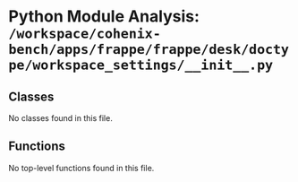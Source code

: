 # Python Module Analysis: `/workspace/cohenix-bench/apps/frappe/frappe/desk/doctype/workspace_settings/__init__.py`

## Classes

No classes found in this file.


## Functions

No top-level functions found in this file.
